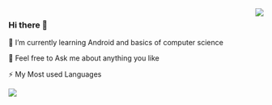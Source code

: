 
<img align="right" src="https://github-readme-stats.vercel.app/api?username=OkAndGreat&show_icons=true&theme=vue&line_height=52" />

 ### Hi there 👋

🌱 I’m currently learning Android and basics of computer science

💬 Feel free to Ask me about anything you like 

⚡ My Most used Languages

<a href="https://github.com/OkAndGreat">
  <img align="center" src="https://github-readme-stats.vercel.app/api/top-langs/?username=OkAndGreat&layout=compact)](https://github.com/OkAndGreat/github-readme-stats" />
</a>
